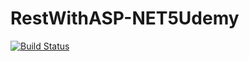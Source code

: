 # RestWithASP-NET5Udemy

[![Build Status](https://travis-ci.org/ruandeveloper/RestWithASP-NET5Udemy.svg?branch=master)](https://travis-ci.org/ruandeveloper/RestWithASP-NET5Udemy)